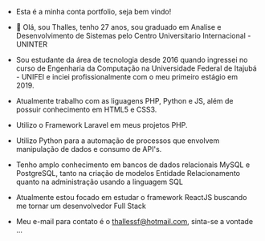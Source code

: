 - Esta é a minha conta portfolio, seja bem vindo!
- 👋 Olá, sou Thalles, tenho 27 anos, sou graduado em Analise e Desenvolvimento de Sistemas pelo Centro Universitario Internacional - UNINTER
- Sou estudante da área de tecnologia desde 2016 quando ingressei no curso de Engenharia da Computação na Universidade Federal de Itajubá - UNIFEI
  e inciei profissionalmente com o meu primeiro estágio em 2019.
- Atualmente trabalho com as liguagens PHP, Python e JS, além de possuir conhecimento em HTML5 e CSS3.
- Utilizo o Framework Laravel em meus projetos PHP.
- Utilizo Python para a automação de processos que envolvem manipulação de dados e consumo de API's.
- Tenho amplo conhecimento em bancos de dados relacionais MySQL e PostgreSQL, tanto na criação de modelos Entidade Relacionamento
  quanto na administração usando a linguagem SQL
- Atualmente estou focado em estudar o framework ReactJS buscando me tornar um desenvolvedor Full Stack


- Meu e-mail para contato é o thallessf@hotmail.com, sinta-se a vontade ...

<!---
thallesDeF/thallesDeF is a ✨ special ✨ repository because its `README.md` (this file) appears on your GitHub profile.
You can click the Preview link to take a look at your changes.
--->
